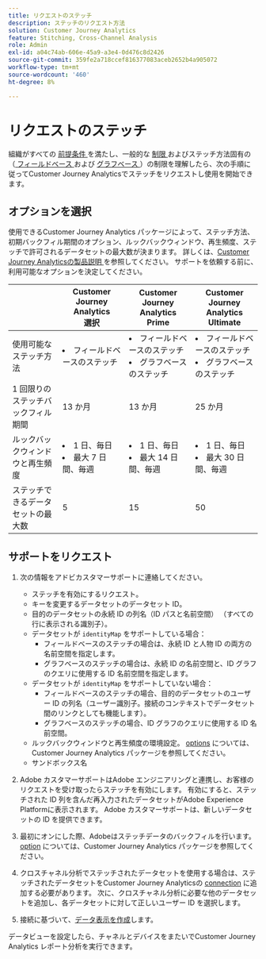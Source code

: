 ```yaml
---
title: リクエストのステッチ
description: ステッチのリクエスト方法
solution: Customer Journey Analytics
feature: Stitching, Cross-Channel Analysis
role: Admin
exl-id: a04c74ab-606e-45a9-a3e4-0d476c8d2426
source-git-commit: 359fe2a718ccef816377083aceb2652b4a905072
workflow-type: tm+mt
source-wordcount: '460'
ht-degree: 8%

---
```


# リクエストのステッチ

組織がすべての [ 前提条件 ](overview.md#prerequisites) を満たし、一般的な [ 制限 ](overview.md#limitations) およびステッチ方法固有の（[ フィールドベース ](fbs.md#limitations) および [ グラフベース ](gbs.md#limitations)）の制限を理解したら、次の手順に従ってCustomer Journey Analyticsでステッチをリクエストし使用を開始できます。

## オプションを選択

使用できるCustomer Journey Analytics パッケージによって、ステッチ方法、初期バックフィル期間のオプション、ルックバックウィンドウ、再生頻度、ステッチで許可されるデータセットの最大数が決まります。 詳しくは、[Customer Journey Analyticsの製品説明 ](https://helpx.adobe.com/jp/legal/product-descriptions/customer-journey-analytics.html) を参照してください。 サポートを依頼する前に、利用可能なオプションを決定してください。

| | Customer Journey Analytics<br/> 選択 | Customer Journey Analytics<br/>Prime | Customer Journey Analytics<br/>Ultimate |
|---|---|---|---|
| 使用可能なステッチ方法 | <li>フィールドベースのステッチ</li> | <li>フィールドベースのステッチ</li><li>グラフベースのステッチ</li> | <li>フィールドベースのステッチ</li><li>グラフベースのステッチ</li> |
| 1 回限りのステッチバックフィル期間 | 13 か月 | 13 か月 | 25 か月 |
| ルックバックウィンドウと再生頻度 | <li>1 日、毎日</li><li>最大 7 日間、毎週</li> | <li>1 日、毎日</li><li>最大 14 日間、毎週</li> | <li>1 日、毎日</li><li>最大 30 日間、毎週</li> |
| ステッチできるデータセットの最大数 | 5 | 15 | 50 |

## サポートをリクエスト

1. 次の情報をアドビカスタマーサポートに連絡してください。

   - ステッチを有効にするリクエスト。
   - キーを変更するデータセットのデータセット ID。
   - 目的のデータセットの永続 ID の列名（ID パスと名前空間） （すべての行に表示される識別子）。
   - データセットが `identityMap` をサポートしている場合：
      - フィールドベースのステッチの場合は、永続 ID と人物 ID の両方の名前空間を指定します。
      - グラフベースのステッチの場合は、永続 ID の名前空間と、ID グラフのクエリに使用する ID 名前空間を指定します。
   - データセットが `identityMap` をサポートしていない場合：
      - フィールドベースのステッチの場合、目的のデータセットのユーザー ID の列名（ユーザー識別子。接続のコンテキストでデータセット間のリンクとしても機能します）。
      - グラフベースのステッチの場合、ID グラフのクエリに使用する ID 名前空間。
   - ルックバックウィンドウと再生頻度の環境設定。 [options](#options) については、Customer Journey Analytics パッケージを参照してください。
   - サンドボックス名


2. Adobe カスタマーサポートはAdobe エンジニアリングと連携し、お客様のリクエストを受け取ったらステッチを有効にします。 有効にすると、ステッチされた ID 列を含んだ再入力されたデータセットがAdobe Experience Platformに表示されます。 Adobe カスタマーサポートは、新しいデータセットの ID を提供できます。
3. 最初にオンにした際、Adobeはステッチデータのバックフィルを行います。 [option](#options) については、Customer Journey Analytics パッケージを参照してください。

4. クロスチャネル分析でステッチされたデータセットを使用する場合は、ステッチされたデータセットをCustomer Journey Analyticsの [connection](../connections/overview.md) に追加する必要があります。 次に、クロスチャネル分析に必要な他のデータセットを追加し、各データセットに対して正しいユーザー ID を選択します。

5. 接続に基づいて、[データ表示を作成](/help/data-views/create-dataview.md)します。

<!-- To do: Paragraph on backfill once product and marketing determine the best way forward. -->

データビューを設定したら、チャネルとデバイスをまたいでCustomer Journey Analytics レポート分析を実行できます。

<!-- Uncomment once stitching UI is available (for limited testing)..

### Do It Yourself

|Positive|[!BADGE New Feature]{type=Positive before-title="false"}|

{{release-limited-testing-section}}

Alternatively, you can set up and use stitching through the Customer Journey Analytics user interface:

1. Go to the [Create and manage stitched datasets](stitching-ui.md) and follow steps to rekey your dataset.

2. [Create a connection](/help/connections/create-connection.md) in Customer Journey Analytics using the newly generated dataset and any other datasets that you want to include. Choose the correct person ID for each dataset.

3. [Create a connection](/help/connections/create-connection.md) in Customer Journey Analytics using the newly generated dataset and any other datasets that you want to include. Choose the correct person ID for each dataset.
   
4. [Create a data view](/help/data-views/create-dataview.md) based on the connection.

Once the data view is set up, the cross-channel analysis in Customer Journey Analytics is just like any other analysis in Customer Journey Analytics, except now the data operates across channels and devices.

-->
